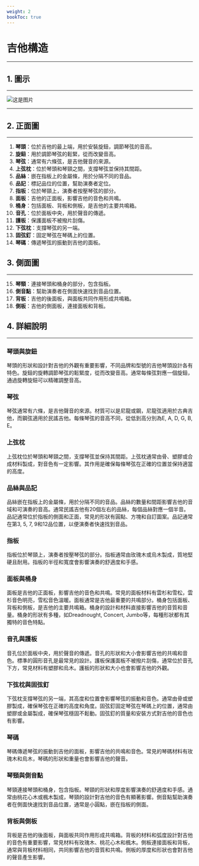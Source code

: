 ```yaml
---
weight: 2
bookToc: true
---
```


# 吉他構造

---

## 1. 圖示

--- 

![这是图片](/認識吉他/吉他構造/guitar.jpg)

---

## 2. 正面圖

---

1. **琴頭**：位於吉他的最上端，用於安裝旋鈕，調節琴弦的音高。
2. **旋鈕**：用於調節琴弦的鬆緊，從而改變音高。
3. **琴弦**：通常有六條弦，是吉他聲音的來源。
4. **上弦枕**：位於琴頭和琴頸之間，支撐琴弦並保持其間距。
5. **品絲**：嵌在指板上的金屬條，用於分隔不同的音品。
6. **品記**：標記品位的位置，幫助演奏者定位。
7. **指板**：位於琴頸上，演奏者按壓琴弦的部分。
8. **面板**：吉他的正面板，影響吉他的音色和共鳴。
9. **桶身**：包括面板、背板和側板，是吉他的主要共鳴箱。
10. **音孔**：位於面板中央，用於聲音的傳遞。
11. **護板**：保護面板不被撥片刮傷。
12. **下弦枕**：支撐琴弦的另一端。
13. **固弦釘**：固定琴弦在琴碼上的位置。
14. **琴碼**：傳遞琴弦的振動到吉他的面板。

## 3. 側面圖

---

15. **琴頸**：連接琴頭和桶身的部分，包含指板。
16. **側音點**：幫助演奏者在側面快速找到音品位置。
17. **背板**：吉他的後面板，與面板共同作用形成共鳴箱。
18. **側板**：吉他的側面板，連接面板和背板。

## 4. 詳細說明

---

### 琴頭與旋鈕

琴頭的形狀和設計對吉他的外觀有重要影響，不同品牌和型號的吉他琴頭設計各有特色。旋鈕的旋轉調節琴弦的鬆緊度，從而改變音高。通常每條弦對應一個旋鈕，通過旋轉旋鈕可以精確調整音高。

### 琴弦

琴弦通常有六條，是吉他聲音的來源。材質可以是尼龍或鋼，尼龍弦適用於古典吉他，而鋼弦適用於民謠吉他。每條琴弦的音高不同，從低到高分別為E, A, D, G, B, E。

### 上弦枕

上弦枕位於琴頭和琴頸之間，支撐琴弦並保持其間距。上弦枕通常由骨、塑膠或合成材料製成，對音色有一定影響。其作用是確保每條琴弦在正確的位置並保持適當的高度。

### 品絲與品記

品絲嵌在指板上的金屬條，用於分隔不同的音品。品絲的數量和間距影響吉他的音域和可演奏的音高。通常民謠吉他有20個左右的品絲，每個品絲對應一個半音。品記通常位於指板的側面和正面，常見的形狀有圓點、方塊和自訂圖案。品記通常在第3, 5, 7, 9和12品位置，以便演奏者快速找到音品。

### 指板

指板位於琴頸上，演奏者按壓琴弦的部分。指板通常由玫瑰木或烏木製成，質地堅硬且耐用。指板的半徑和寬度會影響演奏的舒適度和手感。

### 面板與桶身

面板是吉他的正面板，影響吉他的音色和共鳴。常見的面板材料有雲杉和雪松，雲杉音色明亮，雪松音色溫暖。面板通常是吉他最重要的共鳴部分。桶身包括面板、背板和側板，是吉他的主要共鳴箱。桶身的設計和材料直接影響吉他的音質和音量。桶身的形狀有多種，如Dreadnought, Concert, Jumbo等，每種形狀都有其獨特的音色特點。

### 音孔與護板

音孔位於面板中央，用於聲音的傳遞。音孔的形狀和大小會影響吉他的共鳴和音色。標準的圓形音孔是最常見的設計。護板保護面板不被撥片刮傷，通常位於音孔下方，常見材料有塑膠和烏木。護板的形狀和大小也會影響吉他的外觀。

### 下弦枕與固弦釘

下弦枕支撐琴弦的另一端，其高度和位置會影響琴弦的振動和音色。通常由骨或塑膠製成，確保琴弦在正確的高度和角度。固弦釘固定琴弦在琴碼上的位置，通常由塑膠或金屬製成，確保琴弦穩固不鬆動。固弦釘的質量和安裝方式對吉他的音色也有影響。

### 琴碼

琴碼傳遞琴弦的振動到吉他的面板，影響吉他的共鳴和音色。常見的琴碼材料有玫瑰木和烏木，琴碼的形狀和重量也會影響吉他的聲音。

### 琴頸與側音點

琴頸連接琴頭和桶身，包含指板。琴頸的形狀和厚度影響演奏的舒適度和手感。通常由桃花心木或楓木製成，琴頸的設計對吉他的音色有顯著影響。側音點幫助演奏者在側面快速找到音品位置，通常是小圓點，嵌在指板的側面。

### 背板與側板

背板是吉他的後面板，與面板共同作用形成共鳴箱。背板的材料和弧度設計對吉他的音色有重要影響，常見材料有玫瑰木、桃花心木和楓木。側板連接面板和背板，通常與背板材料相同，共同影響吉他的音質和共鳴。側板的厚度和形狀也會對吉他的聲音產生影響。
